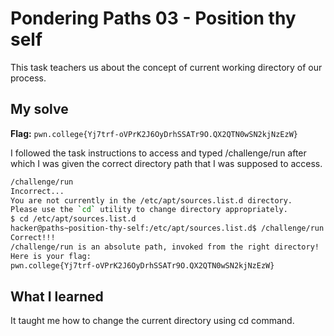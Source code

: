# Pondering Paths 03 - Position thy self
This task teachers us about the concept of current working directory of our process.

## My solve
**Flag:** `pwn.college{Yj7trf-oVPrK2J6OyDrhSSATr9O.QX2QTN0wSN2kjNzEzW}`

I followed the task instructions to access and typed /challenge/run after which I was given the correct directory path that I was supposed to access.

```bash
/challenge/run
Incorrect...
You are not currently in the /etc/apt/sources.list.d directory.
Please use the `cd` utility to change directory appropriately.
$ cd /etc/apt/sources.list.d
hacker@paths~position-thy-self:/etc/apt/sources.list.d$ /challenge/run
Correct!!!
/challenge/run is an absolute path, invoked from the right directory!
Here is your flag:
pwn.college{Yj7trf-oVPrK2J6OyDrhSSATr9O.QX2QTN0wSN2kjNzEzW}
```

## What I learned
It taught me how to change the current directory using cd command.
